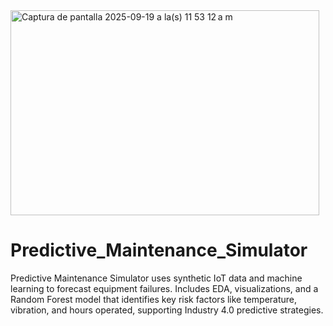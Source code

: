 
<img width="494" height="328" alt="Captura de pantalla 2025-09-19 a la(s) 11 53 12 a m" src="https://github.com/user-attachments/assets/70508297-15e2-4bac-a566-39858bc84701" />



# Predictive_Maintenance_Simulator
Predictive Maintenance Simulator uses synthetic IoT data and machine learning to forecast equipment failures. Includes EDA, visualizations, and a Random Forest model that identifies key risk factors like temperature, vibration, and hours operated, supporting Industry 4.0 predictive strategies.
